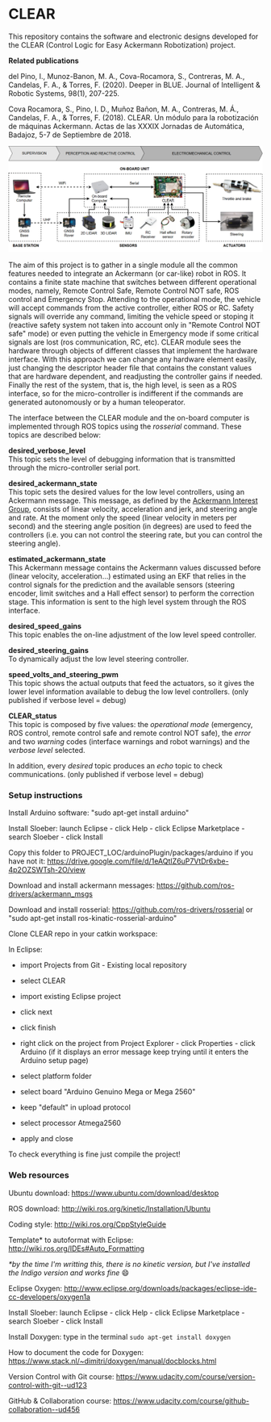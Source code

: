 # CLEAR
This repository contains the software and electronic designs developed for the CLEAR (Control Logic for Easy Ackermann Robotization) project.

**Related publications**

del Pino, I., Munoz-Banon, M. A., Cova-Rocamora, S., Contreras, M. A., Candelas, F. A., & Torres, F. (2020). Deeper in BLUE. Journal of Intelligent & Robotic Systems, 98(1), 207-225.

Cova Rocamora, S., Pino, I. D., Muñoz Bañon, M. A., Contreras, M. Á., Candelas, F. A., & Torres, F. (2018). CLEAR. Un módulo para la robotización de máquinas Ackermann. Actas de las XXXIX Jornadas de Automática, Badajoz, 5-7 de Septiembre de 2018.

![full_system_architecture_overview](documentation/images/system_architecture.png)

The aim of this project is to gather in a single module all the common features needed to integrate an Ackermann (or car-like) robot in ROS. It contains a finite state machine that switches between different operational modes, namely, Remote Control Safe, Remote Control NOT safe, ROS control and Emergency Stop. Attending to the operational mode, the vehicle will accept commands from the active controller, either ROS or RC. Safety signals will override any command, limiting the vehicle speed or stoping it (reactive safety system not taken into account only in "Remote Control NOT safe" mode) or even putting the vehicle in Emergency mode if some critical signals are lost (ros communication, RC, etc).
CLEAR module sees the hardware through objects of different classes that implement the hardware interface. With this approach we can change any hardware element easily, just changing the descriptor header file that contains the constant values that are hardware dependent, and readjusting the controller gains if needed. 
Finally the rest of the system, that is, the high level, is seen as a ROS interface, so for the micro-controller is indifferent if the commands are generated autonomously or by a human teleoperator.

The interface between the CLEAR module and the on-board computer is implemented through ROS topics using the _rosserial_ command. These topics are described below: 
  
**desired_verbose_level**  
This topic sets the level of debugging information that is transmitted through the micro-controller serial port.  

**desired_ackermann_state**   
This topic sets the desired values for the low level controllers, using an Ackermann message. This message, as defined by the [Ackermann Interest Group](http://wiki.ros.org/Ackermann%20Group), consists of linear velocity, acceleration and jerk, and steering angle and rate. At the moment only the speed (linear velocity in meters per second) and the steering angle position (in degrees) are used to feed the controllers (i.e. you can not control the steering rate, but you can control the steering angle).

**estimated_ackermann_state**    
This Ackermann message contains the Ackermann values discussed before (linear velocity, acceleration...) estimated using an EKF that relies in the control signals for the prediction and the available sensors (steering encoder, limit switches and a Hall effect sensor) to perform the correction stage. This information is sent to the high level system through the ROS interface. 

**desired_speed_gains**  
This topic enables the on-line adjustment of the low level speed controller.

**desired_steering_gains**  
To dynamically adjust the low level steering controller.

**speed_volts_and_steering_pwm**  
This topic shows the actual outputs that feed the actuators, so it gives the lower level information available to debug the low level controllers. (only published if verbose level = debug)
 
**CLEAR_status**  
This topic is composed by five values: the _operational mode_ (emergency, ROS control, remote control safe and remote control NOT safe), the _error_ and two _warning_ codes (interface warnings and robot warnings) and the _verbose level_ selected. 

In addition, every _desired_ topic produces an _echo_ topic to check communications. (only published if verbose level = debug)


### Setup instructions

Install Arduino software: "sudo apt-get install arduino"

Install Sloeber: launch Eclipse - click Help - click Eclipse Marketplace - search Sloeber - click Install

Copy this folder to PROJECT_LOC/arduinoPlugin/packages/arduino if you have not it: https://drive.google.com/file/d/1eAQtIZ6uP7VtDr6xbe-4p2OZSWTsh-2O/view

Download and install ackermann messages: https://github.com/ros-drivers/ackermann_msgs

Download and install rosserial: https://github.com/ros-drivers/rosserial or "sudo apt-get install ros-kinatic-rosserial-arduino"

Clone CLEAR repo in your catkin workspace:

In Eclipse:

* import Projects from Git - Existing local repository

* select CLEAR

* import existing Eclipse project

* click next

* click finish

* right click on the project from Project Explorer - click Properties - click Arduino (if it displays an error message keep trying until it enters the Arduino setup page)

* select platform folder

* select board "Arduino Genuino Mega or Mega 2560"

* keep "default" in upload protocol

* select processor Atmega2560

* apply and close

To check everything is fine just compile the project!

### Web resources

Ubuntu download: https://www.ubuntu.com/download/desktop

ROS download: http://wiki.ros.org/kinetic/Installation/Ubuntu

Coding style: http://wiki.ros.org/CppStyleGuide

Template* to autoformat with Eclipse: http://wiki.ros.org/IDEs#Auto_Formatting

_*by the time I'm writting this, there is no kinetic version, but I've installed the Indigo version and works fine_ :smile:

Eclipse Oxygen: http://www.eclipse.org/downloads/packages/eclipse-ide-cc-developers/oxygen1a

Install Sloeber: launch Eclipse - click Help - click Eclipse Marketplace - search Sloeber - click Install

Install Doxygen: type in the terminal `sudo apt-get install doxygen`

How to document the code for Doxygen: https://www.stack.nl/~dimitri/doxygen/manual/docblocks.html

Version Control with Git course: https://www.udacity.com/course/version-control-with-git--ud123

GitHub & Collaboration course: https://www.udacity.com/course/github-collaboration--ud456
